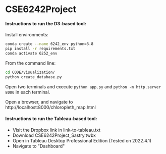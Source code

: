 # CSE6242Project

#### Instructions to run the D3-based tool:

Install environments:
```bash
conda create --name 6242_env python=3.8
pip install -r requirements.txt
conda activate 6252_env
```

From the command line:
```bash
cd CODE/visualization/
python create_database.py
```

Open two terminals and execute `python app.py` and `python -m http.server 8000` in each terminal.

Open a browser, and navigate to http://localhost:8000/chloropleth_map.html

#### Instructions to run the Tableau-based tool:
* Visit the Dropbox link in link-to-tableau.txt
* Download CSE6242Project_Sastry.twbx
* Open in Tableau Desktop Professional Edition (Tested on 2022.4.1)
* Navigate to "Dashboard"
